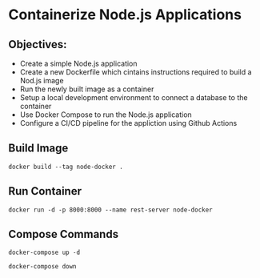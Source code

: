# Containerize Node.js Applications

## Objectives:

-   Create a simple Node.js application
-   Create a new Dockerfile which cintains instructions required to build a Nod.js image
-   Run the newly built image as a container
-   Setup a local development environment to connect a database to the container
-   Use Docker Compose to run the Node.js application
-   Configure a CI/CD pipeline for the appliction using Github Actions

## Build Image

    docker build --tag node-docker .

## Run Container

    docker run -d -p 8000:8000 --name rest-server node-docker

## Compose Commands

    docker-compose up -d

    docker-compose down
